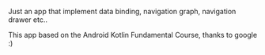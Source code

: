 Just an app that implement data binding, navigation graph, navigation drawer etc..

This app based on the Android Kotlin Fundamental Course, thanks to google :)
